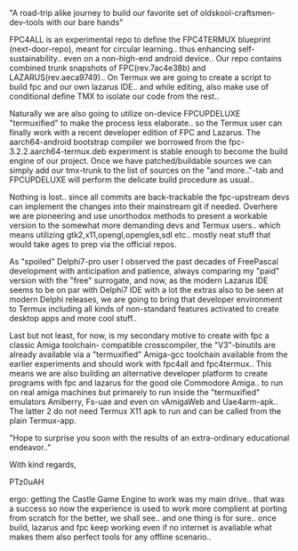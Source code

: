 "A road-trip alike journey to build our favorite set of oldskool-craftsmen-dev-tools with our bare hands"

 FPC4ALL is an experimental repo to define the FPC4TERMUX blueprint (next-door-repo), meant
 for circular learning.. thus enhancing self-sustainability.. even on a non-high-end android device..
 Our repo contains combined trunk snapshots of FPC(rev.7ac4e38b) and LAZARUS(rev.aeca9749)..
 On Termux we are going to create a script to build fpc and our own lazarus IDE.. and while
 editing, also make use of conditional define TMX to isolate our code from the rest..
 
 Naturally we are also going to utilize on-device FPCUPDELUXE "termuxified" to make the process less
 elaborate.. so the Termux user can finally work with a recent developer edition of FPC and Lazarus.
 The aarch64-android bootstrap compiler we borrowed from the fpc-3.2.2.aarch64-termux.deb experiment
 is stable enough to become the build engine of our project.
 Once we have patched/buildable sources we can simply add our tmx-trunk to the list of sources on the
 "and more.."-tab and FPCUPDELUXE will perform the delicate build procedure as usual..
 
 Nothing is lost.. since all commits are back-trackable the fpc-upstream devs can implement the changes
 into their mainstream git if needed. Overhere we are pioneering and use unorthodox methods to present
 a workable version to the somewhat more demanding devs and Termux users.. which means utilizing
 gtk2,x11,opengl,opengles,sdl etc.. mostly neat stuff that would take ages to prep via the official repos.
  
 As "spoiled" Delphi7-pro user I observed the past decades of FreePascal development with
 anticipation and patience, always comparing my "paid" version with the "free" surrogate, and
 now, as the modern Lazarus IDE seems to be on par with Delphi7 IDE with a lot the extras also to be
 seen at modern Delphi releases, we are going to bring that developer environment to Termux including
 all kinds of non-standard features activated to create desktop apps and more cool stuff..

 Last but not least, for now, is my secondary motive to create with fpc a classic Amiga toolchain-
 compatible crosscompiler, the "V3"-binutils are already available via a "termuxified" Amiga-gcc
 toolchain available from the earlier experiments and should work with fpc4all and fpc4termux..
 This means we are also building an alternative developer platform to create programs with fpc
 and lazarus for the good ole Commodore Amiga.. to run on real amiga machines but primarely to
 run inside the "termuxified" emulators Amiberry, Fs-uae and even on vAmigaWeb and Uae4arm-apk..
 The latter 2 do not need Termux X11 apk to run and can be called from the plain Termux-app. 

"Hope to surprise you soon with the results of an extra-ordinary educational endeavor.."

With kind regards,

PTz0uAH

ergo: getting the Castle Game Engine to work was my main drive.. that was a success so
now the experience is used to work more complient at porting from scratch for the better,
we shall see.. and one thing is for sure.. once build, lazarus and fpc keep working even
if no internet is available what makes them also perfect tools for any offline scenario..

